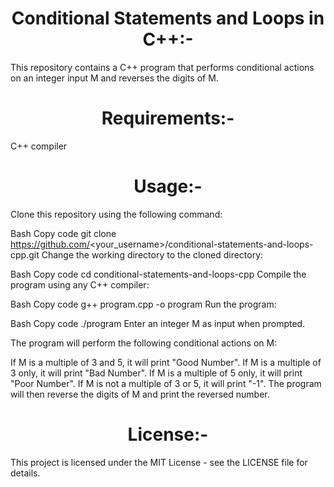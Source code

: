 
<h1 align="center" >Conditional Statements and Loops in C++:-</h1>
This repository contains a C++ program that performs conditional actions on an integer input M and reverses the digits of M.

<h1 align="center" >Requirements:-</h1>
C++ compiler
<h1 align="center" >Usage:-</h1>
Clone this repository using the following command:

Bash
Copy code
git clone https://github.com/<your_username>/conditional-statements-and-loops-cpp.git
Change the working directory to the cloned directory:

Bash
Copy code
cd conditional-statements-and-loops-cpp
Compile the program using any C++ compiler:

Bash
Copy code
g++ program.cpp -o program
Run the program:

Bash
Copy code
./program
Enter an integer M as input when prompted.

The program will perform the following conditional actions on M:

If M is a multiple of 3 and 5, it will print "Good Number".
If M is a multiple of 3 only, it will print "Bad Number".
If M is a multiple of 5 only, it will print "Poor Number".
If M is not a multiple of 3 or 5, it will print "-1".
The program will then reverse the digits of M and print the reversed number.

<h1 align="center" >License:-</h1>
This project is licensed under the MIT License - see the LICENSE file for details.



